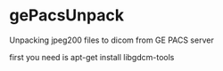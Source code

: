 # gePacsUnpack
Unpacking jpeg200 files to dicom from GE PACS server

first you need is
apt-get install libgdcm-tools

